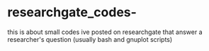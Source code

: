 # researchgate_codes-
this is about small codes ive posted on researchgate that answer a researcher's question (usually bash and gnuplot scripts) 
